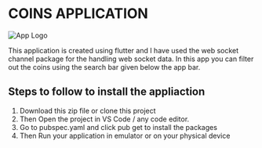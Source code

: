 # COINS APPLICATION
![App Logo](https://github.com/user-attachments/assets/599b3f9b-264e-4340-9369-647085e43db6)

This application is created using flutter and I have used the web socket channel package for the handling web socket data.
In this app you can filter out the coins using the search bar given below the app bar.

## Steps to follow to install the appliaction
1. Download this zip file or clone this project
2. Then Open the project in VS Code / any code editor.
3. Go to pubspec.yaml and click pub get to install the packages
4. Then Run your application in emulator or on your physical device


